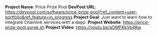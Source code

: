 **Project Name**: Price Prize Pool
**DevPost URL**: https://devpost.com/software/price-prize-pool?ref_content=user-portfolio&ref_feature=in_progress
**Project Goal**: Just want to learn how to integrate Chainlink services with a dapp.
**Project Website**: https://price-prize-pool.surge.sh
**Project Video**: https://youtu.be/aOMFKkVb4Kw